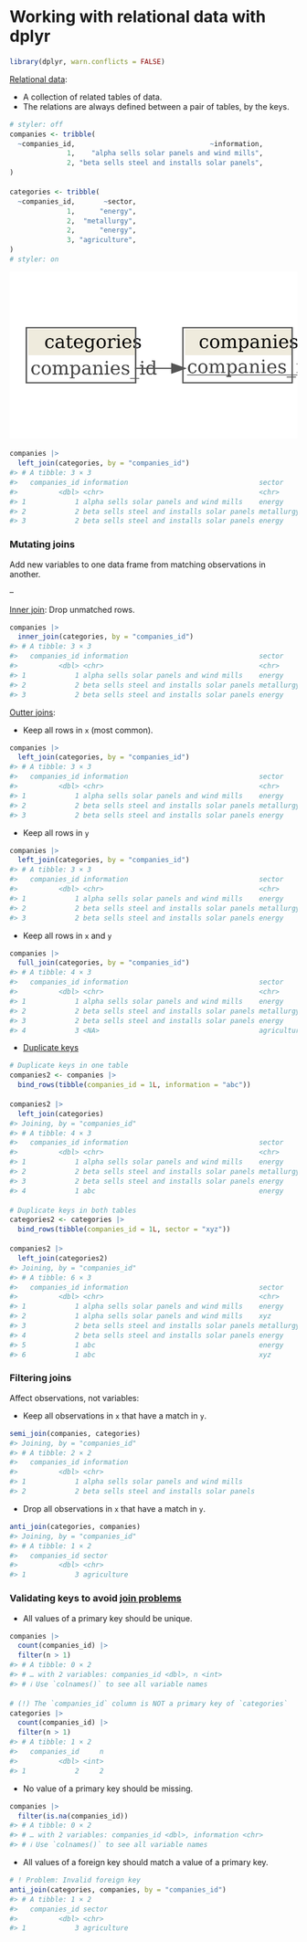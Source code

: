 
# Working with relational data with dplyr

``` r
library(dplyr, warn.conflicts = FALSE)
```

[Relational data](https://r4ds.had.co.nz/relational-data.html):

-   A collection of related tables of data.
-   The relations are always defined between a pair of tables, by the
    keys.

``` r
# styler: off
companies <- tribble(
  ~companies_id,                                 ~information,
              1,    "alpha sells solar panels and wind mills",
              2, "beta sells steel and installs solar panels",
)

categories <- tribble(
  ~companies_id,       ~sector,
              1,      "energy",
              2,  "metallurgy",
              2,      "energy",
              3, "agriculture",
)
# styler: on
```

![](README_files/figure-gfm/unnamed-chunk-4-1.png)<!-- -->

``` r
companies |>
  left_join(categories, by = "companies_id")
#> # A tibble: 3 × 3
#>   companies_id information                                sector    
#>          <dbl> <chr>                                      <chr>     
#> 1            1 alpha sells solar panels and wind mills    energy    
#> 2            2 beta sells steel and installs solar panels metallurgy
#> 3            2 beta sells steel and installs solar panels energy
```

### Mutating joins

Add new variables to one data frame from matching observations in
another.

–

[Inner
join](https://r4ds.had.co.nz/relational-data.html#mutating-joins): Drop
unmatched rows.

``` r
companies |>
  inner_join(categories, by = "companies_id")
#> # A tibble: 3 × 3
#>   companies_id information                                sector    
#>          <dbl> <chr>                                      <chr>     
#> 1            1 alpha sells solar panels and wind mills    energy    
#> 2            2 beta sells steel and installs solar panels metallurgy
#> 3            2 beta sells steel and installs solar panels energy
```

[Outter joins](https://r4ds.had.co.nz/relational-data.html#outer-join):

-   Keep all rows in `x` (most common).

``` r
companies |>
  left_join(categories, by = "companies_id")
#> # A tibble: 3 × 3
#>   companies_id information                                sector    
#>          <dbl> <chr>                                      <chr>     
#> 1            1 alpha sells solar panels and wind mills    energy    
#> 2            2 beta sells steel and installs solar panels metallurgy
#> 3            2 beta sells steel and installs solar panels energy
```

-   Keep all rows in `y`

``` r
companies |>
  left_join(categories, by = "companies_id")
#> # A tibble: 3 × 3
#>   companies_id information                                sector    
#>          <dbl> <chr>                                      <chr>     
#> 1            1 alpha sells solar panels and wind mills    energy    
#> 2            2 beta sells steel and installs solar panels metallurgy
#> 3            2 beta sells steel and installs solar panels energy
```

-   Keep all rows in `x` and `y`

``` r
companies |>
  full_join(categories, by = "companies_id")
#> # A tibble: 4 × 3
#>   companies_id information                                sector     
#>          <dbl> <chr>                                      <chr>      
#> 1            1 alpha sells solar panels and wind mills    energy     
#> 2            2 beta sells steel and installs solar panels metallurgy 
#> 3            2 beta sells steel and installs solar panels energy     
#> 4            3 <NA>                                       agriculture
```

-   [Duplicate
    keys](https://r4ds.had.co.nz/relational-data.html#join-matches)

``` r
# Duplicate keys in one table
companies2 <- companies |>
  bind_rows(tibble(companies_id = 1L, information = "abc"))

companies2 |>
  left_join(categories)
#> Joining, by = "companies_id"
#> # A tibble: 4 × 3
#>   companies_id information                                sector    
#>          <dbl> <chr>                                      <chr>     
#> 1            1 alpha sells solar panels and wind mills    energy    
#> 2            2 beta sells steel and installs solar panels metallurgy
#> 3            2 beta sells steel and installs solar panels energy    
#> 4            1 abc                                        energy

# Duplicate keys in both tables
categories2 <- categories |>
  bind_rows(tibble(companies_id = 1L, sector = "xyz"))

companies2 |>
  left_join(categories2)
#> Joining, by = "companies_id"
#> # A tibble: 6 × 3
#>   companies_id information                                sector    
#>          <dbl> <chr>                                      <chr>     
#> 1            1 alpha sells solar panels and wind mills    energy    
#> 2            1 alpha sells solar panels and wind mills    xyz       
#> 3            2 beta sells steel and installs solar panels metallurgy
#> 4            2 beta sells steel and installs solar panels energy    
#> 5            1 abc                                        energy    
#> 6            1 abc                                        xyz
```

### Filtering joins

Affect observations, not variables:

-   Keep all observations in `x` that have a match in `y`.

``` r
semi_join(companies, categories)
#> Joining, by = "companies_id"
#> # A tibble: 2 × 2
#>   companies_id information                               
#>          <dbl> <chr>                                     
#> 1            1 alpha sells solar panels and wind mills   
#> 2            2 beta sells steel and installs solar panels
```

-   Drop all observations in `x` that have a match in `y`.

``` r
anti_join(categories, companies)
#> Joining, by = "companies_id"
#> # A tibble: 1 × 2
#>   companies_id sector     
#>          <dbl> <chr>      
#> 1            3 agriculture
```

### Validating keys to avoid [join problems](https://r4ds.had.co.nz/relational-data.html#join-problems)

-   All values of a primary key should be unique.

``` r
companies |>
  count(companies_id) |>
  filter(n > 1)
#> # A tibble: 0 × 2
#> # … with 2 variables: companies_id <dbl>, n <int>
#> # ℹ Use `colnames()` to see all variable names

# (!) The `companies_id` column is NOT a primary key of `categories`
categories |>
  count(companies_id) |>
  filter(n > 1)
#> # A tibble: 1 × 2
#>   companies_id     n
#>          <dbl> <int>
#> 1            2     2
```

-   No value of a primary key should be missing.

``` r
companies |>
  filter(is.na(companies_id))
#> # A tibble: 0 × 2
#> # … with 2 variables: companies_id <dbl>, information <chr>
#> # ℹ Use `colnames()` to see all variable names
```

-   All values of a foreign key should match a value of a primary key.

``` r
# ! Problem: Invalid foreign key
anti_join(categories, companies, by = "companies_id")
#> # A tibble: 1 × 2
#>   companies_id sector     
#>          <dbl> <chr>      
#> 1            3 agriculture
```
